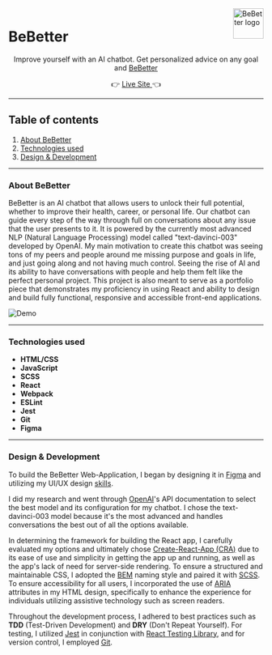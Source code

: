 
<a  href="https://patrick-potocny-bebetter.netlify.app/">
<img  src="https://user-images.githubusercontent.com/67468836/215106830-7e9d2567-7fa8-44a2-a4d1-6d1ef857abed.png"  alt="BeBetter logo"  title="BeBetter"  align="right"  height="60"  />
</a>

# BeBetter 

<p align="center">Improve yourself with an AI chatbot. Get personalized advice on any goal and <a href="https://patrick-potocny-bebetter.netlify.app/">BeBetter</a></p>

<p align="center">&#128073 <a href="https://patrick-potocny-bebetter.netlify.app/">Live Site </a>&#128072</p>

---

## Table of contents 
1. [About BeBetter](#about-bebetter)
2. [Technologies used](#technologies-used)
3. [Design & Development](#design--development)
---

### About BeBetter
BeBetter is an AI chatbot that allows users to unlock their full potential, whether to improve their health, career, or personal life. Our chatbot can guide every step of the way through full on conversations about any issue that the user presents to it. It is powered by the currently most advanced NLP (Natural Language Processing) model called "text-davinci-003" developed by OpenAI. My main motivation to create this chatbot was seeing tons of my peers and people around me missing purpose and goals in life, and just going along and not having much control. Seeing the rise of AI and its ability to have conversations with people and help them felt like the perfect personal project. This project is also meant to serve as a portfolio piece that demonstrates my proficiency in using React and ability to design and build fully functional, responsive and accessible front-end applications.

![Demo](https://user-images.githubusercontent.com/67468836/215121016-7e04ece9-5f92-47c3-9832-84472eaf859b.png)

---

### Technologies used
 - __HTML/CSS__
 - __JavaScript__
 - __SCSS__
 - __React__
 - __Webpack__
 - __ESLint__
 - __Jest__
 - __Git__
 - __Figma__

--- 

### Design & Development

To build the BeBetter Web-Application, I began by designing it in [Figma](https://www.figma.com/file/4AURxqf1wol5sgG5LtLk5o/beBetter?node-id=0%3A1&t=lCNATUCWb9HMYqBc-1) and utilizing my UI/UX design [skills](https://www.coursera.org/account/accomplishments/professional-cert/DZUJWASR2WSS?utm_campaign=sharing_cta&utm_content=cert_image&utm_medium=certificate&utm_product=prof&utm_source=link).

I did my research and went through [OpenAI](https://openai.com/)'s API documentation to select the best model and its configuration for my chatbot. I chose the text-davinci-003 model because it's the most advanced and handles conversations the best out of all the options available.

In determining the framework for building the React app, I carefully evaluated my options and ultimately chose [Create-React-App (CRA)](https://create-react-app.dev/) due to its ease of use and simplicity in getting the app up and running, as well as the app's lack of need for server-side rendering. To ensure a structured and maintainable CSS, I adopted the [BEM](https://getbem.com/) naming style and paired it with [SCSS](https://sass-lang.com/). To ensure accessibility for all users, I incorporated the use of [ARIA](https://developer.mozilla.org/en-US/docs/Web/Accessibility/ARIA) attributes in my HTML design, specifically to enhance the experience for individuals utilizing assistive technology such as screen readers.

Throughout the development process, I adhered to best practices such as __TDD__ (Test-Driven Development) and __DRY__ (Don't Repeat Yourself). For testing, I utilized [Jest](https://jestjs.io/) in conjunction with [React Testing Library](https://testing-library.com/docs/react-testing-library/intro/), and for version control, I employed [Git](https://git-scm.com/).


